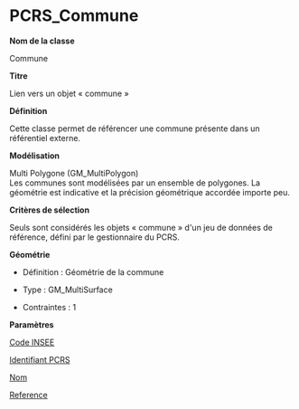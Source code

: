 # PCRS_Commune #



**Nom de la classe**

Commune

**Titre**

Lien vers un objet « commune »

**Définition**

Cette classe permet de référencer une commune présente dans un référentiel externe.

**Modélisation**

 Multi Polygone (GM_MultiPolygon) <br> Les communes sont modélisées par un ensemble de polygones. La géométrie est indicative et la précision géométrique accordée importe peu.

**Critères de sélection**

Seuls sont considérés les objets « commune » d'un jeu de données de référence, défini par le gestionnaire du PCRS.

 **Géométrie**

- Définition : Géométrie de la commune

- Type : GM_MultiSurface

- Contraintes : 1

**Paramètres**

[Code INSEE](http://doc-pcrs.readthedocs.io/fr/latest/Projet_FME/PCRS_Parametres.html#code-insee)

[Identifiant PCRS](http://doc-pcrs.readthedocs.io/fr/latest/Projet_FME/PCRS_Parametres.html#identifiant-pcrs)

[Nom](http://doc-pcrs.readthedocs.io/fr/latest/Projet_FME/PCRS_Parametres.html#nom)

[Reference](http://doc-pcrs.readthedocs.io/fr/latest/Projet_FME/PCRS_Parametres.html#reference)
